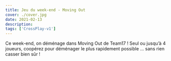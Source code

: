 ```yaml
---
title: Jeu du week-end - Moving Out
cover: ./cover.jpg
date: 2021-02-13
description: 
tags: ['CrossPlay-v1']
---
```

Ce week-end, on déménage dans Moving Out de Team17 ! Seul ou jusqu’à 4 joueurs, coopérez pour déménager le plus rapidement possible … sans rien casser bien sûr ! 

